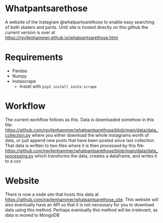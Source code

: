 # Whatpantsarethose

A website of the instagram @whatpantsarethose to enable easy searching of both skaters and pants. Until site is hosted directly on this github the current version is over at https://rgyllenhammer.github.io/whatpantsarethose.html

# Requirements

- Pandas
- Numpy
- Instascrape
  - Install with `pip3 install insta-scrape`

# Workflow
The current workflow follows as this. Data is downloaded somehow in this file: https://github.com/rgyllenhammer/whatpantsarethose/blob/main/data/data_collection.py where you either download the whole instagrams worth of data, or just append new posts that have been posted since last collection. That data is written to two files where it is then processed by this file: https://github.com/rgyllenhammer/whatpantsarethose/blob/main/data/data_processing.py which transforms the data, creates a dataframe, and writes it to a csv

# Website
There is now a node site that hosts this data at https://github.com/rgyllenhammer/whatpantsarethose_site. This website will also eventually have an API so that it is not necessary for you to download data using this method. Perhaps eventually this method will be irrelevant, as data is moved to MongoDB
